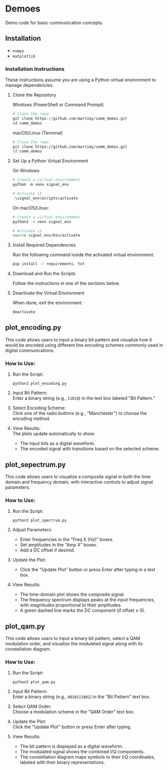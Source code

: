 # Demoes

Demo code for basic communication concepts.


## Installation

- `numpy`
- `matplotlib`


### Installation Instructions

These instructions assume you are using a Python virtual environment to manage dependencies.

1. Clone the Repository

    Windows (PowerShell or Command Prompt)

    ```powershell
    # Clone the repo
    git clone https://github.com/martimy/comm_demos.git
    cd comm_demos
    ```

    macOS/Linux (Terminal)
    ```bash
    # Clone the repo
    git clone https://github.com/martimy/comm_demos.git
    cd comm_demos
    ```

2. Set Up a Python Virtual Environment  

    On Windows:  
    ```powershell
    # Create a virtual environment
    python -m venv signal_env

    # Activate it
    .\signal_env\Scripts\activate
    ```

    On macOS/Linux:  
    ```bash
    # Create a virtual environment
    python3 -m venv signal_env

    # Activate it
    source signal_env/bin/activate
    ```

3. Install Required Dependencies  

    Run the following command inside the activated virtual environment:  
    ```bash
    pip install -r requirements. txt
    ```

4. Download and Run the Scripts  

    Follow the instructions in one of the sections below.


5. Deactivate the Virtual Environment  

    When done, exit the environment:  
    ```bash
    deactivate
    ```

## plot_encoding.py

This code allows users to input a binary bit pattern and visualize how it would be encoded using different line encoding schemes commonly used in digital communications.

### How to Use:

1. Run the Script:  

    ```
    python3 plot_encoding.py
    ```

2. Input Bit Pattern:  
   Enter a binary string (e.g., `11010`) in the text box labeled "Bit Pattern."

3. Select Encoding Scheme:  
   Click one of the radio buttons (e.g., "Manchester") to choose the encoding method.

4. View Results:  
   The plots update automatically to show:
   - The input bits as a digital waveform.
   - The encoded signal with transitions based on the selected scheme.

## plot_sepectrum.py

This code allows users to visualize a composite signal in both the time domain and frequency domain, with interactive controls to adjust signal parameters.

### How to Use:

1. Run the Script:  

    ```
    python3 plot_spectrum.py
    ```

2. Adjust Parameters:
   - Enter frequencies in the "Freq X (Hz)" boxes.
   - Set amplitudes in the "Amp X" boxes.
   - Add a DC offset if desired.

3. Update the Plot:
   - Click the "Update Plot" button or press Enter after typing in a text box.

4. View Results:
   - The time-domain plot shows the composite signal.
   - The frequency spectrum displays peaks at the input frequencies, with magnitudes proportional to their amplitudes.
   - A green dashed line marks the DC component (if offset ≠ 0).


## plot_qam.py

This code allows users to input a binary bit pattern, select a QAM modulation order, and visualize the modulated signal along with its constellation diagram.

### How to Use:

1. Run the Script:  

    ```
    python3 plot_qam.py
    ```

2. Input Bit Pattern:  
   Enter a binary string (e.g., `0010111001`) in the "Bit Pattern" text box.

3. Select QAM Order:  
   Choose a modulation scheme in the "QAM Order" text box.

4. Update the Plot:  
   Click the "Update Plot" button or press Enter after typing.

5. View Results:
   - The bit pattern is displayed as a digital waveform.
   - The modulated signal shows the combined I/Q components.
   - The constellation diagram maps symbols to their I/Q coordinates, labeled with their binary representations.

